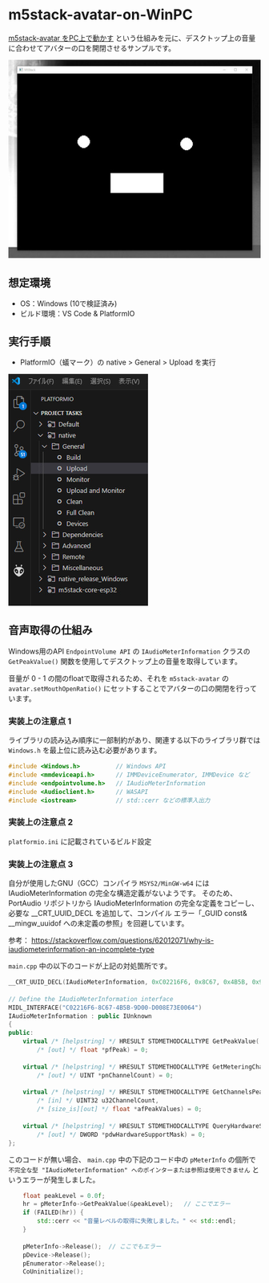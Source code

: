 # m5stack-avatar-on-WinPC

[m5stack-avatar をPC上で動かす](https://hollyhockberry.hatenablog.com/entry/2023/12/30/144823) という仕組みを元に、デスクトップ上の音量に合わせてアバターの口を開閉させるサンプルです。

![実行イメージ](img/run.jpg)

## 想定環境

- OS：Windows (10で検証済み)
- ビルド環境：VS Code & PlatformIO

## 実行手順

- PlatformIO（蟻マーク）の native > General > Upload を実行

![alt text](img/native-build.jpg)

## 音声取得の仕組み

Windows用のAPI `EndpointVolume API` の `IAudioMeterInformation` クラスの `GetPeakValue()` 関数を使用してデスクトップ上の音量を取得しています。

音量が 0 - 1 の間のfloatで取得されるため、それを `m5stack-avatar` の `avatar.setMouthOpenRatio()` にセットすることでアバターの口の開閉を行っています。

### 実装上の注意点 1

ライブラリの読み込み順序に一部制約があり、関連する以下のライブラリ群では `Windows.h` を最上位に読み込む必要があります。

``` cpp
#include <Windows.h>          // Windows API
#include <mmdeviceapi.h>      // IMMDeviceEnumerator, IMMDevice など
#include <endpointvolume.h>   // IAudioMeterInformation
#include <Audioclient.h>      // WASAPI
#include <iostream>           // std::cerr などの標準入出力
```

### 実装上の注意点 2

`platformio.ini` に記載されているビルド設定

### 実装上の注意点 3

自分が使用したGNU（GCC）コンパイラ `MSYS2/MinGW-w64` には IAudioMeterInformation の完全な構造定義がないようです。
そのため、PortAudio リポジトリから IAudioMeterInformation の完全な定義をコピーし、必要な __CRT_UUID_DECL を追加して、コンパイル エラー「_GUID const& __mingw_uuidof への未定義の参照」を回避しています。

参考：
https://stackoverflow.com/questions/62012071/why-is-iaudiometerinformation-an-incomplete-type

`main.cpp` 中の以下のコードが上記の対処箇所です。

``` cpp
__CRT_UUID_DECL(IAudioMeterInformation, 0xC02216F6, 0x8C67, 0x4B5B, 0x9D, 0x00, 0xD0, 0x08, 0xE7, 0x3E, 0x00, 0x64);

// Define the IAudioMeterInformation interface
MIDL_INTERFACE("C02216F6-8C67-4B5B-9D00-D008E73E0064")
IAudioMeterInformation : public IUnknown
{
public:
    virtual /* [helpstring] */ HRESULT STDMETHODCALLTYPE GetPeakValue(
        /* [out] */ float *pfPeak) = 0;

    virtual /* [helpstring] */ HRESULT STDMETHODCALLTYPE GetMeteringChannelCount(
        /* [out] */ UINT *pnChannelCount) = 0;

    virtual /* [helpstring] */ HRESULT STDMETHODCALLTYPE GetChannelsPeakValues(
        /* [in] */ UINT32 u32ChannelCount,
        /* [size_is][out] */ float *afPeakValues) = 0;

    virtual /* [helpstring] */ HRESULT STDMETHODCALLTYPE QueryHardwareSupport(
        /* [out] */ DWORD *pdwHardwareSupportMask) = 0;
};
```

このコードが無い場合、 `main.cpp` 中の下記のコード中の `pMeterInfo` の個所で `不完全な型 "IAudioMeterInformation" へのポインターまたは参照は使用できません` というエラーが発生しました。

``` cpp
    float peakLevel = 0.0f;
    hr = pMeterInfo->GetPeakValue(&peakLevel);   // ここでエラー
    if (FAILED(hr)) {
        std::cerr << "音量レベルの取得に失敗しました。" << std::endl;
    }

    pMeterInfo->Release();  // ここでもエラー
    pDevice->Release();
    pEnumerator->Release();
    CoUninitialize();
```
